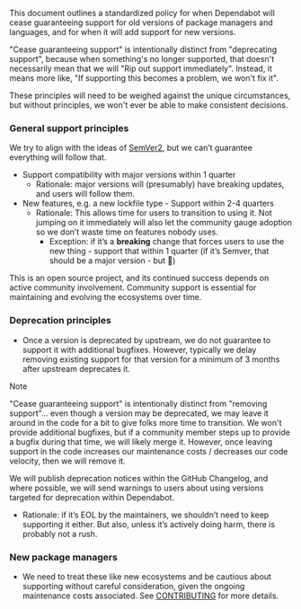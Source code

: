 This document outlines a standardized policy for when Dependabot will cease guaranteeing support for old versions of package managers and languages, and for when it will add support for new versions.

"Cease guaranteeing support" is intentionally distinct from "deprecating support", because when something's no longer supported, that doesn't necessarily mean that we will "Rip out support immediately". Instead, it means more like, "If supporting this becomes a problem, we won't fix it".

These principles will need to be weighed against the unique circumstances, but without principles, we won't ever be able to make consistent decisions.

### General support principles

We try to align with the ideas of [SemVer2](https://semver.org/spec/v2.0.0.html), but we can’t guarantee everything will follow that.

* Support compatibility with major versions within 1 quarter
  * Rationale: major versions will (presumably) have breaking updates, and users will follow them.
* New features, e.g. a new lockfile type - Support within 2-4 quarters
  * Rationale: This allows time for users to transition to using it. Not jumping on it immediately will also let the community gauge adoption so we don’t waste time on features nobody uses.
    * Exception: if it’s a **breaking** change that forces users to use the new thing - support that within 1 quarter (if it’s Semver, that should be a major version - but 🤷)

This is an open source project, and its continued success depends on active community involvement. Community support is essential for maintaining and evolving the ecosystems over time.

### Deprecation principles

* Once a version is deprecated by upstream, we do not guarantee to support it with additional bugfixes. However, typically we delay removing existing support for that version for a minimum of 3 months after upstream deprecates it.

> [!NOTE]
> "Cease guaranteeing support" is intentionally distinct from "removing support"... even though a version may be deprecated, we may leave it around in the code for a bit to give folks more time to transition. We won't provide additional bugfixes, but if a community member steps up to provide a bugfix during that time, we will likely merge it. However, once leaving support in the code increases our maintenance costs / decreases our code velocity, then we will remove it.

We will publish deprecation notices within the GitHub Changelog, and where possible, we will send warnings to users about using versions targeted for deprecation within Dependabot.
  * Rationale: if it’s EOL by the maintainers, we shouldn’t need to keep supporting it either.  But also, unless it’s actively doing harm, there is probably not a rush.

### New package managers

* We need to treat these like new ecosystems and be cautious about supporting without careful consideration, given the ongoing maintenance costs associated. See [CONTRIBUTING](CONTRIBUTING.md#contributing-new-ecosystems) for more details.

